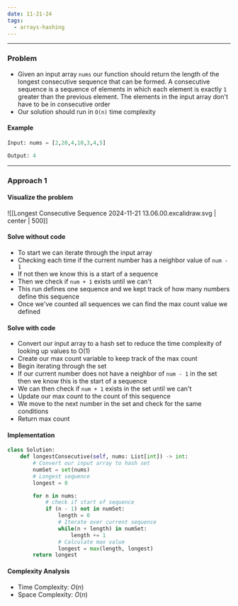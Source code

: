 ```yaml
---
date: 11-21-24
tags:
  - arrays-hashing
---
```

---
### Problem

- Given an input array `nums` our function should return the length of the longest consecutive sequence that can be formed. A consecutive sequence is a sequence of elements in which each element is exactly `1` greater than the previous element. The elements in the input array don't have to be in consecutive order
- Our solution should run in `O(n)` time complexity
#### Example

```python
Input: nums = [2,20,4,10,3,4,5]

Output: 4
```

---
### Approach 1

#### Visualize the problem

![[Longest Consecutive Sequence 2024-11-21 13.06.00.excalidraw.svg | center | 500]]

#### Solve without code

 - To start we can iterate through the input array
 - Checking each time if the current number has a neighbor value of `num - 1`
 - If not then we know this is a start of a sequence
 - Then we check if `num + 1` exists until we can't
 - This run defines one sequence and we kept track of how many numbers define this sequence
 - Once we've counted all sequences we can find the max count value we defined
#### Solve with code

- Convert our input array to a hash set to reduce the time complexity of looking up values to O(1)
- Create our max count variable to keep track of the max count
- Begin iterating through the set
- If our current number does not have a neighbor of `num - 1` in the set then we know this is the start of a sequence
- We can then check if `num + 1` exists in the set until we can't
- Update our max count to the count of this sequence
- We move to the next number in the set and check for the same conditions
- Return max count
#### Implementation

```python
class Solution:
    def longestConsecutive(self, nums: List[int]) -> int:
        # Convert our input array to hash set
        numSet = set(nums)
        # Longest sequence
        longest = 0

        for n in nums:
            # check if start of sequence
            if (n - 1) not in numSet:
                length = 0
                # Iterate over current sequence
                while(n + length) in numSet:
                    length += 1
                # Calculate max value
                longest = max(length, longest)
        return longest
```

#### Complexity Analysis

- Time Complexity: $O(n)$
- Space Complexity: $O(n)$


